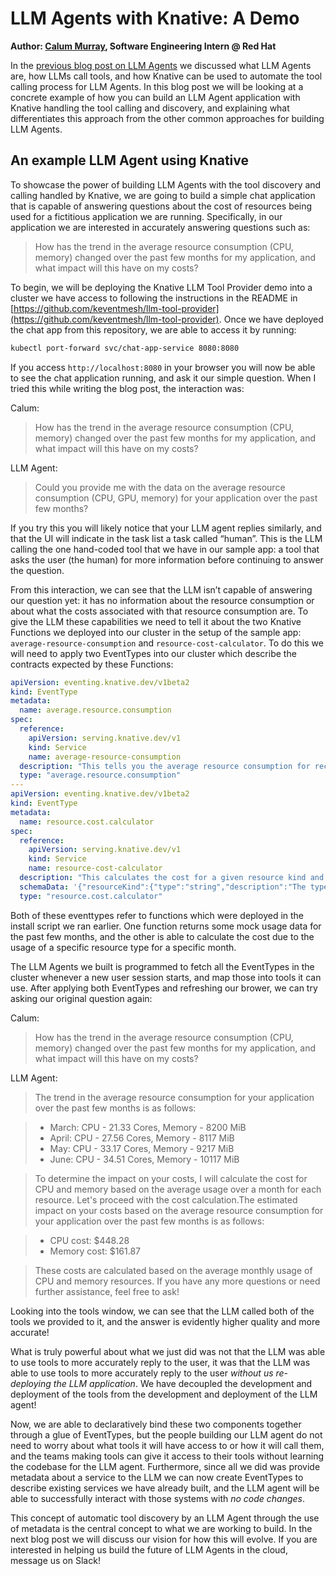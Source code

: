 # LLM Agents with Knative: A Demo

**Author: [Calum Murray](https://www.linkedin.com/in/calum-ra-murray/), Software Engineering Intern @ Red Hat**

In the [previous blog post on LLM Agents](/blog/articles/llm-agents-overview)
we discussed what LLM Agents are, how LLMs call tools, and how Knative can
be used to automate the tool calling process for LLM Agents. In this blog post
we will be looking at a concrete example of how you can build an LLM Agent
application with Knative handling the tool calling and discovery, and explaining
what differentiates this approach from the other common approaches for building
LLM Agents.

## An example LLM Agent using Knative

To showcase the power of building LLM Agents with the tool discovery and
calling handled by Knative, we are going to build a simple chat application
that is capable of answering questions about the cost of resources being
used for a fictitious application we are running. Specifically, in our
application we are interested in accurately answering questions such as:

> How has the trend in the average resource consumption (CPU, memory)
changed over the past few months for my application, and what impact
will this have on my costs?

To begin, we will be deploying the Knative LLM Tool Provider demo into
a cluster we have access to following the instructions in the README in
[https://github.com/keventmesh/llm-tool-provider](https://github.com/keventmesh/llm-tool-provider). 
Once we have deployed the chat app from this repository, we are able to access it by running:

```sh
kubectl port-forward svc/chat-app-service 8080:8080
```

If you access `http://localhost:8080` in your browser you will now be able
to see the chat application running, and ask it our simple question. When
I tried this while writing the blog post, the interaction was:

Calum:
> How has the trend in the average resource consumption (CPU, memory)
changed over the past few months for my application, and what impact
will this have on my costs?

LLM Agent:
> Could you provide me with the data on the average resource consumption
(CPU, GPU, memory) for your application over the past few months?

If you try this you will likely notice that your LLM agent replies similarly,
and that the UI will indicate in the task list a task called “human”. This is
the LLM calling the one hand-coded tool that we have in our sample app: a tool
that asks the user (the human) for more information before continuing to answer
the question.

From this interaction, we can see that the LLM isn’t capable of answering our
question yet: it has no information about the resource consumption or about
what the costs associated with that resource consumption are. To give the LLM
these capabilities we need to tell it about the two Knative Functions we
deployed into our cluster in the setup of the sample app:
`average-resource-consumption` and `resource-cost-calculator`. To do this
we will need to apply two EventTypes into our cluster which describe the
contracts expected by these Functions:

```yaml
apiVersion: eventing.knative.dev/v1beta2
kind: EventType
metadata:
  name: average.resource.consumption
spec:
  reference:
    apiVersion: serving.knative.dev/v1
    kind: Service
    name: average-resource-consumption
  description: "This tells you the average resource consumption for recent months"
  type: "average.resource.consumption"
---
apiVersion: eventing.knative.dev/v1beta2
kind: EventType
metadata:
  name: resource.cost.calculator
spec:
  reference:
    apiVersion: serving.knative.dev/v1
    kind: Service
    name: resource-cost-calculator
  description: "This calculates the cost for a given resource kind and average usage over a month. Use this tool whenever there is a question about the cost of any cloud resources"
  schemaData: '{"resourceKind":{"type":"string","description":"The type of resource you would like to calculate the cost of"},"usage":{"type":"float","description":"The average usage of the resource"},"unit":{"type":"string","description":"The unit of the resource usage"}}'
  type: "resource.cost.calculator"
```

Both of these eventtypes refer to functions which were deployed in the install
script we ran earlier. One function returns some mock usage data for the past
few months, and the other is able to calculate the cost due to the usage of a
specific resource type for a specific month.

The LLM Agents we built is programmed to fetch all the EventTypes in the cluster
whenever a new user session starts, and map those into tools it can use. After
applying both EventTypes and refreshing our brower, we can try asking our original
question again:

Calum:
> How has the trend in the average resource consumption (CPU, memory) changed
over the past few months for my application, and what impact will this have on
my costs?

LLM Agent:
> The trend in the average resource consumption for your application over the
past few months is as follows:

> - March: CPU - 21.33 Cores, Memory - 8200 MiB
> - April: CPU - 27.56 Cores, Memory - 8117 MiB
> - May: CPU - 33.17 Cores, Memory - 9217 MiB
> - June: CPU - 34.51 Cores, Memory - 10117 MiB

> To determine the impact on your costs, I will calculate the cost for CPU and
memory based on the average usage over a month for each resource. Let's proceed
with the cost calculation.The estimated impact on your costs based on the average
resource consumption for your application over the past few months is as follows:

> - CPU cost: $448.28
> - Memory cost: $161.87

> These costs are calculated based on the average monthly usage of CPU and memory
resources. If you have any more questions or need further assistance, feel free
to ask!

Looking into the tools window, we can see that the LLM called both of the tools
we provided to it, and the answer is evidently higher quality and more accurate!

What is truly powerful about what we just did was not that the LLM was able to
use tools to more accurately reply to the user, it was that the LLM was able to
use tools to more accurately reply to the user _without us re-deploying the LLM
application_. We have decoupled the development and deployment of the tools from
the development and deployment of the LLM agent! 

Now, we are able to declaratively bind these two components together through a
glue of EventTypes, but the people building our LLM agent do not need to worry
about what tools it will have access to or how it will call them, and the teams
making tools can give it access to their tools without learning the codebase for
the LLM agent. Furthermore, since all we did was provide metadata about a service
to the LLM we can now create EventTypes to describe existing services we have
already built, and the LLM agent will be able to successfully interact with those
systems with _no code changes_.

This concept of automatic tool discovery by an LLM Agent through the use of
metadata is the central concept to what we are working to build. In the next
blog post we will discuss our vision for how this will evolve. If you are
interested in helping us build the future of LLM Agents in the cloud, message
us on Slack!
